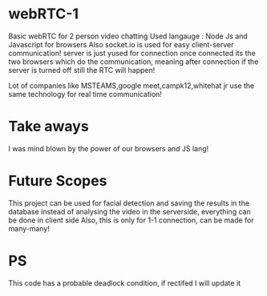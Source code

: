 # webRTC-1
Basic webRTC for 2 person video chatting
Used langauge : Node Js and Javascript for browsers
Also socket.io is used for easy client-server communication!
server is just yused for connection once connected its the two browsers which do the communication, meaning after connection if the server is turned off still the RTC will happen!

Lot of companies like MSTEAMS,google meet,campk12,whitehat jr use the same technology for real time communication!

# Take aways
I was mind blown by the power of our browsers and JS lang!

# Future Scopes
This project can be used for facial detection and saving the results in the database instead of analysing the video in the serverside, everything can be done in client side
Also, this is only for 1-1 connection, can be made for many-many!

# PS
This code has a probable deadlock condition, if rectifed I will update it
